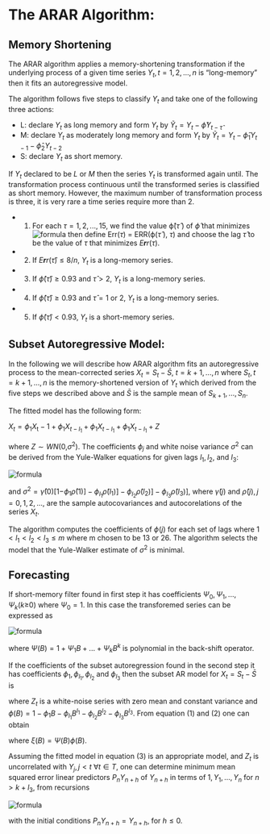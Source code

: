 # The ARAR Algorithm:

## Memory Shortening

The ARAR algorithm applies a memory-shortening transformation if the
underlying process of a given time series
*Y*<sub>*t*</sub>, *t* = 1, 2, ..., *n* is “long-memory” then it fits an
autoregressive model.

The algorithm follows five steps to classify *Y*<sub>*t*</sub> and take
one of the following three actions:

-   L: declare *Y*<sub>*t*</sub> as long memory and form
    *Y*<sub>*t*</sub> by
    *Ỹ*<sub>*t*</sub> = *Y*<sub>*t*</sub> − *ϕ̂Y*<sub>*t* − *τ̂*</sub>
-   M: declare *Y*<sub>*t*</sub> as moderately long memory and form
    *Y*<sub>*t*</sub> by
    *Ỹ*<sub>*t*</sub> = *Y*<sub>*t*</sub> − *ϕ̂*<sub>1</sub>*Y*<sub>*t* − 1</sub> − *ϕ̂*<sub>2</sub>*Y*<sub>*t* − 2</sub>
-   S: declare *Y*<sub>*t*</sub> as short memory.

If *Y*<sub>*t*</sub> declared to be *L* or *M* then the series
*Y*<sub>*t*</sub> is transformed again until. The transformation process
continuous until the transformed series is classified as short memory.
However, the maximum number of transformation process is three, it is
very rare a time series require more than 2.

-   1.  For each *τ* = 1, 2, ..., 15, we find the value
        ϕ̂(*τ̂* ) of *ϕ̂* that minimizes ![formula](https://latex.codecogs.com/svg.image?\begin{equation}&space;&space;&space;&space;ERR(\phi,&space;\tau)&space;=&space;\frac{\sum_{t=\tau&space;&plus;1&space;}^{n}&space;[Y_{t}&space;-&space;\phi&space;Y_{t-\tau}]^2&space;}{\sum_{t=\tau&space;&plus;1&space;}^{n}&space;Y_{t}^{2}}\end{equation}) 
        then define Err(*τ*) = ERR(ϕ(*τ̂* ), *τ*) and
        choose the lag *τ̂* to be the value of *τ* that minimizes
        *E**r**r*(*τ*).

-   2.  If *E**r**r*(*τ̂*) ≤ 8/*n*, *Y*<sub>*t*</sub> is a long-memory
        series.

-   3.  If *ϕ̂*(*τ̂*) ≥ 0.93 and *τ̂* &gt; 2, *Y*<sub>*t*</sub> is a
        long-memory series.

-   4.  If *ϕ̂*(*τ̂*) ≥ 0.93 and *τ̂* = 1 or 2, *Y*<sub>*t*</sub> is a
        long-memory series.

-   5.  If *ϕ̂*(*τ̂*) &lt; 0.93, *Y*<sub>*t*</sub> is a short-memory
        series.

## Subset Autoregressive Model:

In the following we will describe how ARAR algorithm fits an
autoregressive process to the mean-corrected series
*X*<sub>*t*</sub> = *S*<sub>*t*</sub> − *S̄*, *t* = *k* + 1, ..., *n*
where *S*<sub>*t*</sub>, *t* = *k* + 1, ..., *n* is the memory-shortened
version of *Y*<sub>*t*</sub> which derived from the five steps we
described above and *S̄* is the sample mean of
*S*<sub>*k* + 1</sub>, ..., *S*<sub>*n*</sub>.

The fitted model has the following form:

*X*<sub>*t*</sub> = *ϕ*<sub>1</sub>*X*<sub>t</sub> − 1 + *ϕ*<sub>1</sub>*X*<sub>*t* − *l*<sub>1</sub></sub> + *ϕ*<sub>1</sub>*X*<sub>*t* − *l*<sub>1</sub></sub> + *ϕ*<sub>1</sub>*X*<sub>*t* − *l*<sub>1</sub></sub> + *Z*

where *Z* ∼ *WN*(0,*σ*<sup>2</sup>). The coefficients
*ϕ*<sub>*j*</sub> and white noise variance *σ*<sup>2</sup> can be
derived from the Yule-Walker equations for given lags
*l*<sub>1</sub>, *l*<sub>2</sub>, and *l*<sub>3</sub>:

![formula](https://latex.codecogs.com/svg.image?\begin{equation}&space;\begin{bmatrix}1&space;&&space;\hat{\rho}(l_1&space;-&space;1)&space;&&space;\hat{\rho}(l_2&space;-&space;1)&space;&&space;\hat{\rho}(l_3&space;-&space;1)\\\\\hat{\rho}(l_1&space;-&space;1)&space;&1&space;&&space;\hat{\rho}(l_2&space;-&space;l_1)&space;&&space;\hat{\rho}(l_3&space;-&space;l_1)\\\\\hat{\rho}(l_2&space;-&space;1)&space;&&space;\hat{\rho}(l_2&space;-&space;l_1)&space;&&space;1&space;&&space;\hat{\rho}(l_2&space;-&space;l_2)\\\\\hat{\rho}(l_3&space;-&space;1)&space;&&space;\hat{\rho}(l_3&space;-&space;l_1)&space;&&space;\hat{\rho}(l_3&space;-&space;l_1)&space;&&space;1\end{bmatrix}*\begin{bmatrix}\phi_{1}&space;\\\phi_{l_1}&space;\\\phi_{l_2}\\\phi_{l_3}\end{bmatrix}&space;=&space;\begin{bmatrix}&space;\hat{\rho}(1)&space;\\&space;\hat{\rho}(l_1)&space;\\&space;\hat{\rho}(l_2)\\&space;\hat{\rho}(l_3)&space;\end{bmatrix}\end{equation})

and *σ*<sup>2</sup> = *γ̂*(0)\[1−*ϕ*<sub>1</sub>*ρ̂*(1)\] − *ϕ*<sub>*l*<sub>1</sub></sub>*ρ̂*(*l*<sub>1</sub>)\] − *ϕ*<sub>*l*<sub>2</sub></sub>*ρ̂*(*l*<sub>2</sub>)\] − *ϕ*<sub>*l*<sub>3</sub></sub>*ρ̂*(*l*<sub>3</sub>)\],
where *γ̂*(*j*) and *ρ̂*(*j*), *j* = 0, 1, 2, ..., are the sample
autocovariances and autocorelations of the series *X*<sub>*t*</sub>.

The algorithm computes the coefficients of *ϕ*(*j*) for each set of lags
where
1 &lt; *l*<sub>1</sub> &lt; *l*<sub>2</sub> &lt; *l*<sub>3</sub> ≤ *m*
where m chosen to be 13 or 26. The algorithm selects the model that the
Yule-Walker estimate of *σ*<sup>2</sup> is minimal.

## Forecasting

If short-memory filter found in first step it has coefficients
*Ψ*<sub>0</sub>, *Ψ*<sub>1</sub>, ..., *Ψ*<sub>*k*</sub>(*k*≥0) where
*Ψ*<sub>0</sub> = 1. In this case the transforemed series can be
expressed as 

![formula](https://latex.codecogs.com/svg.image?\begin{equation}&space;&space;&space;&space;S_t&space;=&space;\Psi(B)Y_t&space;=&space;Y_t&space;&plus;&space;\Psi_1&space;Y_{t-1}&space;&plus;&space;...&plus;&space;\Psi_k&space;Y_{t-k}\end{equation})

where *Ψ*(*B*) = 1 + *Ψ*<sub>1</sub>*B* + ... + *Ψ*<sub>*k*</sub>*B*<sup>*k*</sup>
is polynomial in the back-shift operator.

If the coefficients of the subset autoregression found in the second
step it has coefficients
*ϕ*<sub>1</sub>, *ϕ*<sub>*l*<sub>1</sub></sub>, *ϕ*<sub>*l*<sub>2</sub></sub>
and *ϕ*<sub>*l*<sub>3</sub></sub> then the subset AR model for
*X*<sub>*t*</sub> = *S*<sub>*t*</sub> − *S̄* is

where *Z*<sub>*t*</sub> is a white-noise series with zero mean and
constant variance and
*ϕ*(*B*) = 1 − *ϕ*<sub>1</sub>*B* − *ϕ*<sub>*l*<sub>1</sub></sub>*B*<sup>*l*<sub>1</sub></sup> − *ϕ*<sub>*l*<sub>2</sub></sub>*B*<sup>*l*<sub>2</sub></sup> − *ϕ*<sub>*l*<sub>3</sub></sub>*B*<sup>*l*<sub>3</sub></sup>.
From equation (1) and (2) one can obtain

where *ξ*(*B*) = *Ψ*(*B*)*ϕ*(*B*).

Assuming the fitted model in equation (3) is an appropriate model, and
*Z*<sub>*t*</sub> is uncorrelated with *Y*<sub>*j*</sub>, *j* &lt; *t*
∀*t* ∈ *T*, one can determine minimum mean squared error linear
predictors *P*<sub>*n*</sub>*Y*<sub>*n* + *h*</sub> of
*Y*<sub>*n* + *h*</sub> in terms of
1, *Y*<sub>1</sub>, ..., *Y*<sub>*n*</sub> for
*n* &gt; *k* + *l*<sub>3</sub>, from recursions

![formula](https://latex.codecogs.com/svg.image?\begin{equation}&space;&space;&space;&space;P_n&space;Y_{n&plus;h}&space;=&space;-&space;\sum_{j&space;=&space;1}^{k&space;&plus;&space;l_3}&space;\xi&space;P_nY_{n&plus;h-j}&space;&plus;&space;\phi(1)\bar{S},&space;&space;h\geq&space;1,\end{equation})

with the initial conditions
*P*<sub>*n*</sub>*Y*<sub>*n* + *h*</sub> = *Y*<sub>*n* + *h*</sub>, for
*h* ≤ 0.

